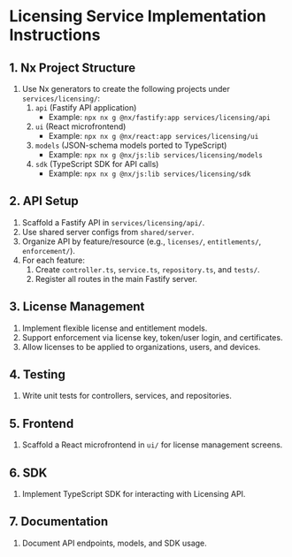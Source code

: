 # Licensing Service Implementation Instructions

## 1. Nx Project Structure
1. Use Nx generators to create the following projects under `services/licensing/`:
    1. `api` (Fastify API application)
        - Example: `npx nx g @nx/fastify:app services/licensing/api`
    2. `ui` (React microfrontend)
        - Example: `npx nx g @nx/react:app services/licensing/ui`
    3. `models` (JSON-schema models ported to TypeScript)
        - Example: `npx nx g @nx/js:lib services/licensing/models`
    4. `sdk` (TypeScript SDK for API calls)
        - Example: `npx nx g @nx/js:lib services/licensing/sdk`

## 2. API Setup
1. Scaffold a Fastify API in `services/licensing/api/`.
2. Use shared server configs from `shared/server`.
3. Organize API by feature/resource (e.g., `licenses/`, `entitlements/`, `enforcement/`).
4. For each feature:
    1. Create `controller.ts`, `service.ts`, `repository.ts`, and `tests/`.
    2. Register all routes in the main Fastify server.

## 3. License Management
1. Implement flexible license and entitlement models.
2. Support enforcement via license key, token/user login, and certificates.
3. Allow licenses to be applied to organizations, users, and devices.

## 4. Testing
1. Write unit tests for controllers, services, and repositories.

## 5. Frontend
1. Scaffold a React microfrontend in `ui/` for license management screens.

## 6. SDK
1. Implement TypeScript SDK for interacting with Licensing API.

## 7. Documentation
1. Document API endpoints, models, and SDK usage.
